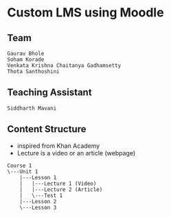# Custom LMS using Moodle

## Team
	Gaurav Bhole
	Soham Korade
	Venkata Krishna Chaitanya Gadhamsetty
	Thota Santhoshini

## Teaching Assistant
	Siddharth Mavani

## Content Structure
- inspired from Khan Academy
- Lecture is a video or an article (webpage)
```
Course 1
\---Unit 1
 	|---Lesson 1
 	|	|---Lecture 1 (Video)
 	|	|---Lecture 2 (Article)
 	|	\---Test 1
 	|---Lesson 2
 	\---Lesson 3
```